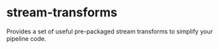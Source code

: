 # stream-transforms
Provides a set of useful pre-packaged stream transforms to simplify your pipeline code.
